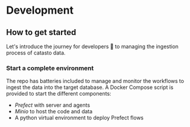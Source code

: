 # Development

## How to get started

Let's introduce the journey for developers 🛫 to managing the ingestion process of catasto data.

### Start a complete environment

The repo has batteries included to manage and monitor the workflows to ingest the data into the target
database. A Docker Compose script is provided to start the different components:

- *Prefect* with server and agents
- *Minio* to host the code and data
- A python virtual environment to deploy Prefect flows

#### 